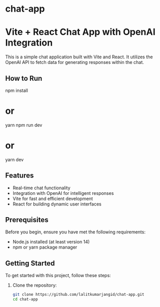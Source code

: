 # chat-app

# Vite + React Chat App with OpenAI Integration

This is a simple chat application built with Vite and React. It utilizes the OpenAI API to fetch data for generating responses within the chat.

## How to Run
npm install
# or
yarn
npm run dev
# or
yarn dev

## Features

- Real-time chat functionality
- Integration with OpenAI for intelligent responses
- Vite for fast and efficient development
- React for building dynamic user interfaces

## Prerequisites

Before you begin, ensure you have met the following requirements:

- Node.js installed (at least version 14)
- npm or yarn package manager

## Getting Started

To get started with this project, follow these steps:

1. Clone the repository:

   ```bash
   git clone https://github.com/lalitkumarjangid/chat-app.git
   cd chat-app

